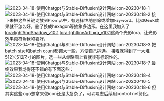 ![2023-04-18-使用Chatgpt与Stable-Diffusion设计网站icon-20230418-1](https://cdn.jsdelivr.net/gh/Ryushane/PicGo_Pictures/img/2023/04/18/2023-04-18-%E4%BD%BF%E7%94%A8Chatgpt%E4%B8%8EStable-Diffusion%E8%AE%BE%E8%AE%A1%E7%BD%91%E7%AB%99icon-20230418-1_10-49-58.png)
![2023-04-18-使用Chatgpt与Stable-Diffusion设计网站icon-20230418-2](https://cdn.jsdelivr.net/gh/Ryushane/PicGo_Pictures/img/2023/04/18/2023-04-18-%E4%BD%BF%E7%94%A8Chatgpt%E4%B8%8EStable-Diffusion%E8%AE%BE%E8%AE%A1%E7%BD%91%E7%AB%99icon-20230418-2_10-49-58.png)
接下来把这些关键词放到Prompt中，有选择性地删除或增加keyword。比如Geek效果就不怎么好，删了换成hexagon等抽象多边形。在这里我加入了<lora:lightAndShadow_v10:1> <lora:lightlineArtLora_v10:1>这两个光影lora，让光影效果更符合我的喜好。
![2023-04-18-使用Chatgpt与Stable-Diffusion设计网站icon-20230418-3](https://cdn.jsdelivr.net/gh/Ryushane/PicGo_Pictures/img/2023/04/18/2023-04-18-%E4%BD%BF%E7%94%A8Chatgpt%E4%B8%8EStable-Diffusion%E8%AE%BE%E8%AE%A1%E7%BD%91%E7%AB%99icon-20230418-3_10-49-58.png)
把batch size和batch count都调大一些，方便自己挑选。
接着就得到了一大堆512╳512尺寸的图片，选一些从缩略图上看就很有标识性的。
![2023-04-18-使用Chatgpt与Stable-Diffusion设计网站icon-20230418-7](https://cdn.jsdelivr.net/gh/Ryushane/PicGo_Pictures/img/2023/04/18/2023-04-18-%E4%BD%BF%E7%94%A8Chatgpt%E4%B8%8EStable-Diffusion%E8%AE%BE%E8%AE%A1%E7%BD%91%E7%AB%99icon-20230418-7_10-49-58.png)
最终效果我觉得还不错的有下面这些：
![2023-04-18-使用Chatgpt与Stable-Diffusion设计网站icon-20230418-4](https://cdn.jsdelivr.net/gh/Ryushane/PicGo_Pictures/img/2023/04/18/2023-04-18-%E4%BD%BF%E7%94%A8Chatgpt%E4%B8%8EStable-Diffusion%E8%AE%BE%E8%AE%A1%E7%BD%91%E7%AB%99icon-20230418-4_10-49-58.png)
![2023-04-18-使用Chatgpt与Stable-Diffusion设计网站icon-20230418-5](https://cdn.jsdelivr.net/gh/Ryushane/PicGo_Pictures/img/2023/04/18/2023-04-18-%E4%BD%BF%E7%94%A8Chatgpt%E4%B8%8EStable-Diffusion%E8%AE%BE%E8%AE%A1%E7%BD%91%E7%AB%99icon-20230418-5_10-49-58.png)
![2023-04-18-使用Chatgpt与Stable-Diffusion设计网站icon-20230418-6](https://cdn.jsdelivr.net/gh/Ryushane/PicGo_Pictures/img/2023/04/18/2023-04-18-%E4%BD%BF%E7%94%A8Chatgpt%E4%B8%8EStable-Diffusion%E8%AE%BE%E8%AE%A1%E7%BD%91%E7%AB%99icon-20230418-6_10-49-58.png)
但其实这些logo想拿来做icon还是太复杂了，可以考虑后续用control net简化。